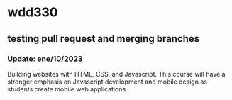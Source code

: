 # wdd330
## testing pull request and merging branches
### Update: ene/10/2023
Building websites with HTML, CSS, and Javascript. This course will have a stronger emphasis on Javascript development and mobile design as students create mobile web applications.
